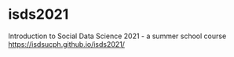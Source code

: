 # isds2021
Introduction to Social Data Science 2021 - a summer school course https://isdsucph.github.io/isds2021/
